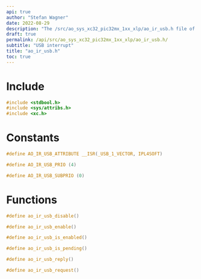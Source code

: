 ```yaml
---
api: true
author: "Stefan Wagner"
date: 2022-08-29
description: "The /src/ao_sys_xc32_pic32mx_1xx_xlp/ao_ir_usb.h file of the ao real-time operating system."
draft: true
permalink: /api/src/ao_sys_xc32_pic32mx_1xx_xlp/ao_ir_usb.h/
subtitle: "USB interrupt"
title: "ao_ir_usb.h"
toc: true
---
```


# Include

```c
#include <stdbool.h>
#include <sys/attribs.h>
#include <xc.h>
```

# Constants

```c
#define AO_IR_USB_ATTRIBUTE __ISR(_USB_1_VECTOR, IPL4SOFT)
```

```c
#define AO_IR_USB_PRIO (4)
```

```c
#define AO_IR_USB_SUBPRIO (0)
```

# Functions

```c
#define ao_ir_usb_disable()
```

```c
#define ao_ir_usb_enable()
```

```c
#define ao_ir_usb_is_enabled()
```

```c
#define ao_ir_usb_is_pending()
```

```c
#define ao_ir_usb_reply()
```

```c
#define ao_ir_usb_request()
```
